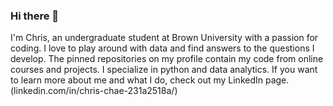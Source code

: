 ### Hi there 👋
I'm Chris, an undergraduate student at Brown University with a passion for coding. I love to play around with data and find answers to the questions I develop. The pinned repositories on my profile contain my code from online courses and projects. I specialize in python and data analytics. If you want to learn more about me and what I do, check out my 
LinkedIn page. (linkedin.com/in/chris-chae-231a2518a/)

<!--
**chrischae2020/chrischae2020** is a ✨ _special_ ✨ repository because its `README.md` (this file) appears on your GitHub profile.

Here are some ideas to get you started:

- 🔭 I’m currently working on ...
- 🌱 I’m currently learning ...
- 👯 I’m looking to collaborate on ...
- 🤔 I’m looking for help with ...
- 💬 Ask me about ...
- 📫 How to reach me: ...
- 😄 Pronouns: ...
- ⚡ Fun fact: ...
-->
